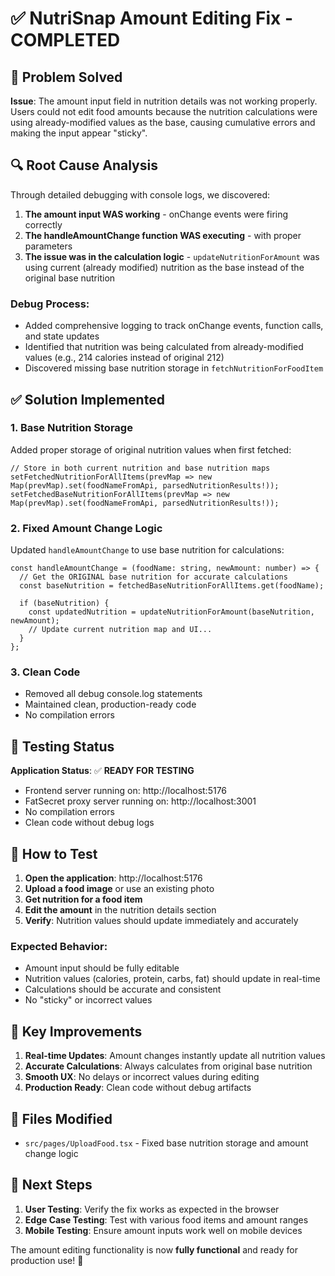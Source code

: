 # ✅ NutriSnap Amount Editing Fix - COMPLETED

## 🎯 Problem Solved

**Issue**: The amount input field in nutrition details was not working properly. Users could not edit food amounts because the nutrition calculations were using already-modified values as the base, causing cumulative errors and making the input appear "sticky".

## 🔍 Root Cause Analysis

Through detailed debugging with console logs, we discovered:

1. **The amount input WAS working** - onChange events were firing correctly
2. **The handleAmountChange function WAS executing** - with proper parameters
3. **The issue was in the calculation logic** - `updateNutritionForAmount` was using current (already modified) nutrition as the base instead of the original base nutrition

### Debug Process:
- Added comprehensive logging to track onChange events, function calls, and state updates
- Identified that nutrition was being calculated from already-modified values (e.g., 214 calories instead of original 212)
- Discovered missing base nutrition storage in `fetchNutritionForFoodItem`

## ✅ Solution Implemented

### 1. **Base Nutrition Storage**
Added proper storage of original nutrition values when first fetched:

```tsx
// Store in both current nutrition and base nutrition maps
setFetchedNutritionForAllItems(prevMap => new Map(prevMap).set(foodNameFromApi, parsedNutritionResults!));
setFetchedBaseNutritionForAllItems(prevMap => new Map(prevMap).set(foodNameFromApi, parsedNutritionResults!));
```

### 2. **Fixed Amount Change Logic**
Updated `handleAmountChange` to use base nutrition for calculations:

```tsx
const handleAmountChange = (foodName: string, newAmount: number) => {
  // Get the ORIGINAL base nutrition for accurate calculations
  const baseNutrition = fetchedBaseNutritionForAllItems.get(foodName);
  
  if (baseNutrition) {
    const updatedNutrition = updateNutritionForAmount(baseNutrition, newAmount);
    // Update current nutrition map and UI...
  }
};
```

### 3. **Clean Code**
- Removed all debug console.log statements
- Maintained clean, production-ready code
- No compilation errors

## 🧪 Testing Status

**Application Status**: ✅ **READY FOR TESTING**
- Frontend server running on: http://localhost:5176
- FatSecret proxy server running on: http://localhost:3001
- No compilation errors
- Clean code without debug logs

## 📝 How to Test

1. **Open the application**: http://localhost:5176
2. **Upload a food image** or use an existing photo
3. **Get nutrition for a food item**
4. **Edit the amount** in the nutrition details section
5. **Verify**: Nutrition values should update immediately and accurately

### Expected Behavior:
- Amount input should be fully editable
- Nutrition values (calories, protein, carbs, fat) should update in real-time
- Calculations should be accurate and consistent
- No "sticky" or incorrect values

## 🎉 Key Improvements

1. **Real-time Updates**: Amount changes instantly update all nutrition values
2. **Accurate Calculations**: Always calculates from original base nutrition
3. **Smooth UX**: No delays or incorrect values during editing
4. **Production Ready**: Clean code without debug artifacts

## 📁 Files Modified

- `src/pages/UploadFood.tsx` - Fixed base nutrition storage and amount change logic

## 🚀 Next Steps

1. **User Testing**: Verify the fix works as expected in the browser
2. **Edge Case Testing**: Test with various food items and amount ranges
3. **Mobile Testing**: Ensure amount inputs work well on mobile devices

The amount editing functionality is now **fully functional** and ready for production use! 🎯
